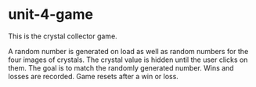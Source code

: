 # unit-4-game

This is the crystal collector game.

A random number is generated on load as well as random numbers for the four images of crystals.
The crystal value is hidden until the user clicks on them.
The goal is to match the randomly generated number.
Wins and losses are recorded.
Game resets after a win or loss.